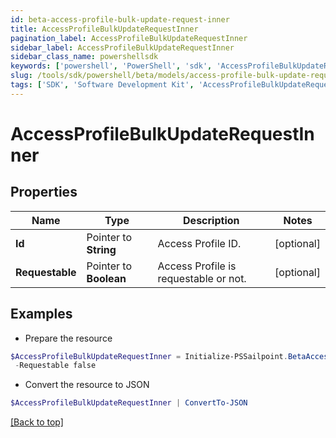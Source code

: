```yaml
---
id: beta-access-profile-bulk-update-request-inner
title: AccessProfileBulkUpdateRequestInner
pagination_label: AccessProfileBulkUpdateRequestInner
sidebar_label: AccessProfileBulkUpdateRequestInner
sidebar_class_name: powershellsdk
keywords: ['powershell', 'PowerShell', 'sdk', 'AccessProfileBulkUpdateRequestInner'] 
slug: /tools/sdk/powershell/beta/models/access-profile-bulk-update-request-inner
tags: ['SDK', 'Software Development Kit', 'AccessProfileBulkUpdateRequestInner']
---
```



# AccessProfileBulkUpdateRequestInner

## Properties

Name | Type | Description | Notes
------------ | ------------- | ------------- | -------------
**Id** |  Pointer to **String** | Access Profile ID. | [optional] 
**Requestable** |  Pointer to **Boolean** | Access Profile is requestable or not. | [optional] 

## Examples

- Prepare the resource
```powershell
$AccessProfileBulkUpdateRequestInner = Initialize-PSSailpoint.BetaAccessProfileBulkUpdateRequestInner  -Id 464ae7bf-791e-49fd-b746-06a2e4a8 `
 -Requestable false
```

- Convert the resource to JSON
```powershell
$AccessProfileBulkUpdateRequestInner | ConvertTo-JSON
```


[[Back to top]](#) 


